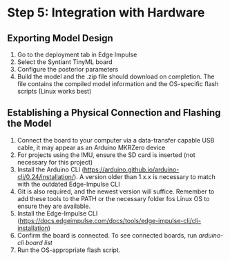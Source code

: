 # Step 5: Integration with Hardware

## Exporting Model Design
1. Go to the deployment tab in Edge Impulse
2. Select the Syntiant TinyML board
3. Configure the posterior parameters
4. Build the model and the .zip file should download on completion. The file contains the compiled model information and the OS-specific flash scripts (Linux works best)

## Establishing a Physical Connection and **Flashing** the Model
1. Connect the board to your computer via a data-transfer capable USB cable, it may appear as an Arduino MKRZero device
2. For projects using the IMU, ensure the SD card is inserted (not necessary for this project)
3. Install the Arduino CLI (https://arduino.github.io/arduino-cli/0.24/installation/). A version older than 1.x.x is necessary to match with the outdated Edge-Impulse CLI
4. Git is also required, and the newest version will suffice. Remember to add these tools to the PATH or the necessary folder fos Linux OS to ensure they are available. 
5. Install the Edge-Impulse CLI (https://docs.edgeimpulse.com/docs/tools/edge-impulse-cli/cli-installation)
6. Confirm the board is connected. To see connected boards, run _arduino-cli board list_
7. Run the OS-appropriate flash script. 

